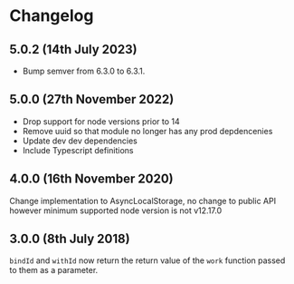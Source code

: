 # Changelog

## 5.0.2 (14th July 2023)
- Bump semver from 6.3.0 to 6.3.1.

## 5.0.0 (27th November 2022)

- Drop support for node versions prior to 14
- Remove uuid so that module no longer has any prod depdencenies
- Update dev dev dependencies
- Include Typescript definitions

## 4.0.0 (16th November 2020)

Change implementation to AsyncLocalStorage, no change to public API however minimum supported node version is not v12.17.0

## 3.0.0 (8th July 2018)

`bindId` and `withId` now return the return value of the `work` function passed
to them as a parameter.

